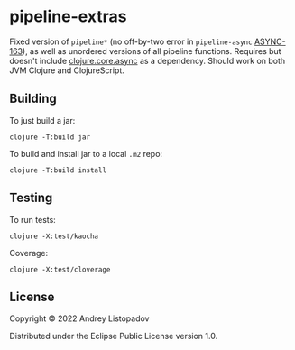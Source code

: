 # pipeline-extras

Fixed version of `pipeline*` (no off-by-two error in `pipeline-async` [ASYNC-163](https://clojure.atlassian.net/browse/ASYNC-163)), as well as unordered versions of all pipeline functions.
Requires but doesn't include [clojure.core.async](https://github.com/clojure/core.async) as a dependency.
Should work on both JVM Clojure and ClojureScript.

## Building

To just build a jar:

    clojure -T:build jar

To build and install jar to a local `.m2` repo:

    clojure -T:build install

## Testing

To run tests:

    clojure -X:test/kaocha

Coverage:

    clojure -X:test/cloverage

## License

Copyright © 2022 Andrey Listopadov

Distributed under the Eclipse Public License version 1.0.
